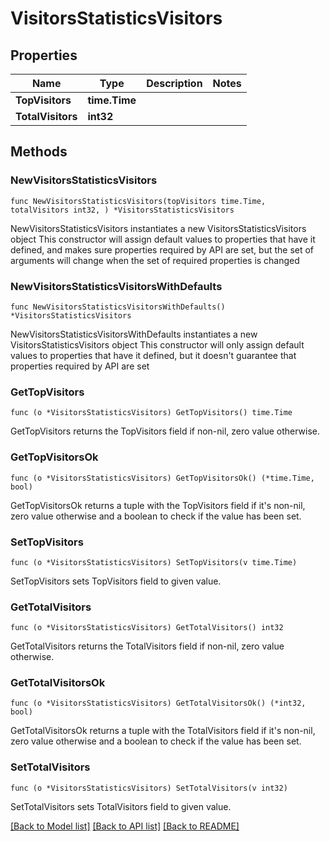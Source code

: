 # VisitorsStatisticsVisitors

## Properties

Name | Type | Description | Notes
------------ | ------------- | ------------- | -------------
**TopVisitors** | **time.Time** |  | 
**TotalVisitors** | **int32** |  | 

## Methods

### NewVisitorsStatisticsVisitors

`func NewVisitorsStatisticsVisitors(topVisitors time.Time, totalVisitors int32, ) *VisitorsStatisticsVisitors`

NewVisitorsStatisticsVisitors instantiates a new VisitorsStatisticsVisitors object
This constructor will assign default values to properties that have it defined,
and makes sure properties required by API are set, but the set of arguments
will change when the set of required properties is changed

### NewVisitorsStatisticsVisitorsWithDefaults

`func NewVisitorsStatisticsVisitorsWithDefaults() *VisitorsStatisticsVisitors`

NewVisitorsStatisticsVisitorsWithDefaults instantiates a new VisitorsStatisticsVisitors object
This constructor will only assign default values to properties that have it defined,
but it doesn't guarantee that properties required by API are set

### GetTopVisitors

`func (o *VisitorsStatisticsVisitors) GetTopVisitors() time.Time`

GetTopVisitors returns the TopVisitors field if non-nil, zero value otherwise.

### GetTopVisitorsOk

`func (o *VisitorsStatisticsVisitors) GetTopVisitorsOk() (*time.Time, bool)`

GetTopVisitorsOk returns a tuple with the TopVisitors field if it's non-nil, zero value otherwise
and a boolean to check if the value has been set.

### SetTopVisitors

`func (o *VisitorsStatisticsVisitors) SetTopVisitors(v time.Time)`

SetTopVisitors sets TopVisitors field to given value.


### GetTotalVisitors

`func (o *VisitorsStatisticsVisitors) GetTotalVisitors() int32`

GetTotalVisitors returns the TotalVisitors field if non-nil, zero value otherwise.

### GetTotalVisitorsOk

`func (o *VisitorsStatisticsVisitors) GetTotalVisitorsOk() (*int32, bool)`

GetTotalVisitorsOk returns a tuple with the TotalVisitors field if it's non-nil, zero value otherwise
and a boolean to check if the value has been set.

### SetTotalVisitors

`func (o *VisitorsStatisticsVisitors) SetTotalVisitors(v int32)`

SetTotalVisitors sets TotalVisitors field to given value.



[[Back to Model list]](../README.md#documentation-for-models) [[Back to API list]](../README.md#documentation-for-api-endpoints) [[Back to README]](../README.md)


